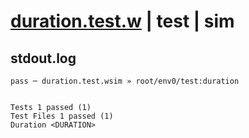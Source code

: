 # [duration.test.w](../../../../../../examples/tests/sdk_tests/std/duration.test.w) | test | sim

## stdout.log
```log
pass ─ duration.test.wsim » root/env0/test:duration
 
 
Tests 1 passed (1)
Test Files 1 passed (1)
Duration <DURATION>
```

